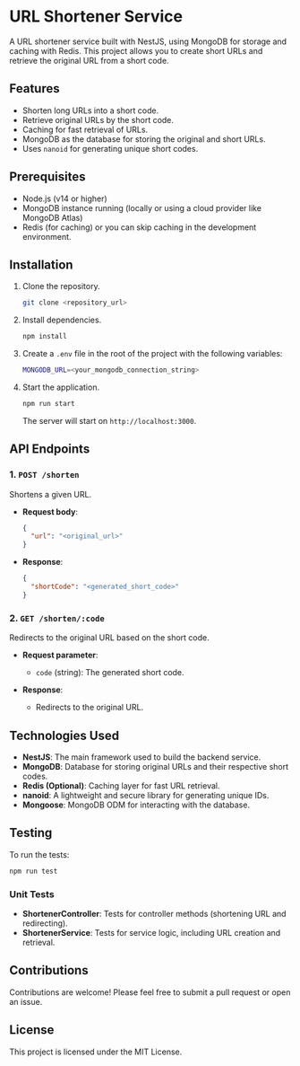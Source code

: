 
# URL Shortener Service

A URL shortener service built with NestJS, using MongoDB for storage and caching with Redis. This project allows you to create short URLs and retrieve the original URL from a short code.

## Features

- Shorten long URLs into a short code.
- Retrieve original URLs by the short code.
- Caching for fast retrieval of URLs.
- MongoDB as the database for storing the original and short URLs.
- Uses `nanoid` for generating unique short codes.

## Prerequisites

- Node.js (v14 or higher)
- MongoDB instance running (locally or using a cloud provider like MongoDB Atlas)
- Redis (for caching) or you can skip caching in the development environment.

## Installation

1. Clone the repository.

   ```bash
   git clone <repository_url>
   ```

2. Install dependencies.

   ```bash
   npm install
   ```

3. Create a `.env` file in the root of the project with the following variables:

   ```bash
   MONGODB_URL=<your_mongodb_connection_string>
   ```

4. Start the application.

   ```bash
   npm run start
   ```

   The server will start on `http://localhost:3000`.

## API Endpoints

### 1. `POST /shorten`

Shortens a given URL.

- **Request body**:

   ```json
   {
     "url": "<original_url>"
   }
   ```

- **Response**:

   ```json
   {
     "shortCode": "<generated_short_code>"
   }
   ```

### 2. `GET /shorten/:code`

Redirects to the original URL based on the short code.

- **Request parameter**:

   - `code` (string): The generated short code.

- **Response**:

   - Redirects to the original URL.

## Technologies Used

- **NestJS**: The main framework used to build the backend service.
- **MongoDB**: Database for storing original URLs and their respective short codes.
- **Redis (Optional)**: Caching layer for fast URL retrieval.
- **nanoid**: A lightweight and secure library for generating unique IDs.
- **Mongoose**: MongoDB ODM for interacting with the database.

## Testing

To run the tests:

```bash
npm run test
```

### Unit Tests

- **ShortenerController**: Tests for controller methods (shortening URL and redirecting).
- **ShortenerService**: Tests for service logic, including URL creation and retrieval.

## Contributions

Contributions are welcome! Please feel free to submit a pull request or open an issue.

## License

This project is licensed under the MIT License.

